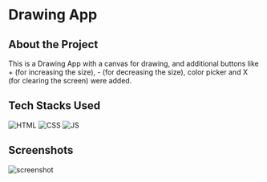# Drawing App 

## About the Project

This is a Drawing App with a canvas for drawing, and additional buttons like + (for increasing the size), - (for decreasing the size), color picker and X (for clearing the screen) were added.

## Tech Stacks Used

![HTML](https://img.shields.io/badge/html5%20-%23E34F26.svg?&style=for-the-badge&logo=html5&logoColor=white)
![CSS](https://img.shields.io/badge/css3%20-%231572B6.svg?&style=for-the-badge&logo=css3&logoColor=white)
![JS](https://img.shields.io/badge/javascript%20-%23323330.svg?&style=for-the-badge&logo=javascript&logoColor=%23F7DF1E)


## Screenshots
![screenshot](https://github.com/chandu6111/WebDev-ProjectKart/blob/drawing_app/Drawing%20App/Assets/media/screenshot_drawingapp.png)
